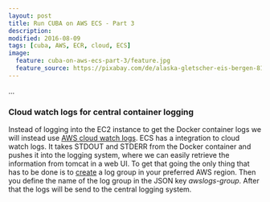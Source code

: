 ```yaml
---
layout: post
title: Run CUBA on AWS ECS - Part 3
description:
modified: 2016-08-09
tags: [cuba, AWS, ECR, cloud, ECS]
image:
  feature: cuba-on-aws-ecs-part-3/feature.jpg
  feature_source: https://pixabay.com/de/alaska-gletscher-eis-bergen-810433/
---
```


...

<!-- more -->

### Cloud watch logs for central container logging

Instead of logging into the EC2 instance to get the Docker container logs we will instead use [AWS cloud watch logs](http://docs.aws.amazon.com/AmazonCloudWatch/latest/DeveloperGuide/CWL_GettingStarted.html). ECS has a integration to cloud watch logs. It takes STDOUT and STDERR from the Docker container and pushes it into the logging system, where we can easily retrieve the information from tomcat in a web UI. To get that going the only thing that has to be done is to [create](https://console.aws.amazon.com/cloudwatch/home?region=us-east-1#logs:) a log group in your preferred AWS region. Then you define the name of the log group in the JSON key *awslogs-group*. After that the logs will be send to the central logging system.
